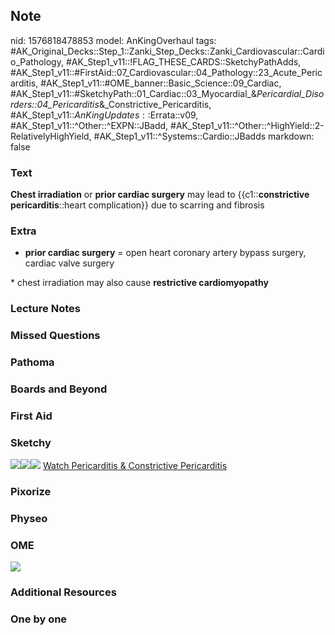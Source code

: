 ## Note
nid: 1576818478853
model: AnKingOverhaul
tags: #AK_Original_Decks::Step_1::Zanki_Step_Decks::Zanki_Cardiovascular::Cardio_Pathology, #AK_Step1_v11::!FLAG_THESE_CARDS::SketchyPathAdds, #AK_Step1_v11::#FirstAid::07_Cardiovascular::04_Pathology::23_Acute_Pericarditis, #AK_Step1_v11::#OME_banner::Basic_Science::09_Cardiac, #AK_Step1_v11::#SketchyPath::01_Cardiac::03_Myocardial_&_Pericardial_Disorders::04_Pericarditis_&_Constrictive_Pericarditis, #AK_Step1_v11::$AnKingUpdates::$Errata::v09, #AK_Step1_v11::^Other::^EXPN::JBadd, #AK_Step1_v11::^Other::^HighYield::2-RelativelyHighYield, #AK_Step1_v11::^Systems::Cardio::JBadds
markdown: false

### Text
<b>Chest irradiation</b> or <strong>prior cardiac surgery</strong>
may lead to {{c1::<b>constrictive</b> <b>pericarditis</b>::heart
complication}} due to scarring and fibrosis

### Extra
* <strong>prior cardiac surgery</strong> = open heart coronary
artery bypass surgery, cardiac valve surgery
<div>
  * chest irradiation may also cause <b>restrictive
  cardiomyopathy</b>
</div>

### Lecture Notes


### Missed Questions


### Pathoma


### Boards and Beyond


### First Aid


### Sketchy
<img src=
"Screen%20Shot%202019-12-20%20at%2012.09.21%20AM.JPG"><img src=
"Screen%20Shot%202019-12-20%20at%2012.09.11%20AM.JPG"><img src=
"zOVerall%20picture-e774f4c10425fe2db3268701bd60f52a6824c688_1566160514431.jpg">
<a href=
"https://dashboard.sketchy.com/study/medical/courses/medical-pathophysiology/units/medical-pathophysiology-cardiac/videos/medical-pathophysiology-cardiac-myocardial-and-pericardial-disorders-pericarditis-and-constrictive-pericarditis?utm_source=anki&utm_medium=partnership&utm_campaign=february_update&utm_content=medical">
Watch Pericarditis & Constrictive Pericarditis</a>

### Pixorize


### Physeo


### OME
<div class="ome-widget">
  <a href="https://onlinemeded.org/spa/cardiac?ref=anki"><img src=
  "_OME_AnkiFlashcards_Topic_3.png"></a>
</div>

### Additional Resources


### One by one

